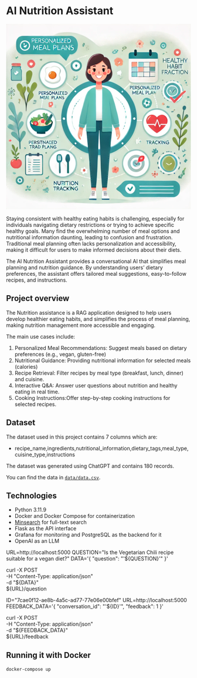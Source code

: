 # AI Nutrition Assistant


<p align="center">
  <img src="images/image1.PNG">
</p>

Staying consistent with healthy eating habits is challenging, especially for individuals navigating dietary restrictions or trying to achieve specific healthy goals. Many find the overwhelming number of meal options and nutritional information daunting, leading to confusion and frustration. Traditional meal planning often lacks personalization and accessibility, making it difficult for users to make informed decisions about their diets.

The AI Nutrition Assistant provides a conversational AI that simplifies meal planning and nutrition guidance. By understanding users’ dietary preferences, the assistant offers tailored meal suggestions, easy-to-follow recipes, and instructions.

## Project overview

The Nutrition assistance is a RAG application designed to help users develop healthier eating habits, and simplifies the process of meal planning, making nutrition management more accessible and engaging.

The main use cases include:

1. Personalized Meal Recommendations: Suggest meals based on dietary preferences (e.g., vegan, gluten-free)
2. Nutritional Guidance: Providing nutritional information for selected meals (calories)
3. Recipe Retrieval: Filter recipes by meal type (breakfast, lunch, dinner) and cuisine.
4. Interactive Q&A: Answer user questions about nutrition and healthy eating in real time.
5. Cooking Instructions:Offer step-by-step cooking instructions for selected recipes.

## Dataset

The dataset used in this project contains 7 columns which are:

- recipe_name,ingredients,nutritional_information,dietary_tags,meal_type,cuisine_type,instructions 

The dataset was generated using ChatGPT and contains 180 records. 

You can find the data in [`data/data.csv`](data/data.csv).

## Technologies

- Python 3.11.9
- Docker and Docker Compose for containerization
- [Minsearch](https://github.com/buriihenry/AI-Nutrition-Assistance/nutrition_assistant/minsearch.py) for full-text search
- Flask as the API interface
- Grafana for monitoring and PostgreSQL as the backend for it
- OpenAI as an LLM



URL=http://localhost:5000
QUESTION="Is the Vegetarian Chili recipe suitable for a vegan diet?"
DATA='{
    "question": "'${QUESTION}'"
}'

curl -X POST \
    -H "Content-Type: application/json" \
    -d "${DATA}" \
    ${URL}/question


ID="7cae0f12-ae8b-4a5c-ad77-77e06e00bfef"
URL=http://localhost:5000
FEEDBACK_DATA='{
    "conversation_id": "'${ID}'",
    "feedback": 1
}'

curl -X POST \
    -H "Content-Type: application/json" \
    -d "${FEEDBACK_DATA}" \
    ${URL}/feedback



## Running it with Docker
```bash
docker-compose up

```